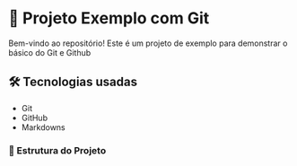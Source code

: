 # 🚀 Projeto Exemplo com Git

Bem-vindo ao repositório! Este é um projeto de exemplo para demonstrar o básico do Git e Github

## 🛠️ Tecnologias usadas

- Git
- GitHub
- Markdowns

### 📂 Estrutura do Projeto
